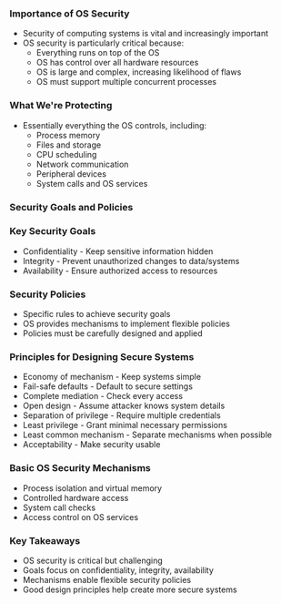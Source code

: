 ### Importance of OS Security

- Security of computing systems is vital and increasingly important
- OS security is particularly critical because:
    - Everything runs on top of the OS
    - OS has control over all hardware resources
    - OS is large and complex, increasing likelihood of flaws
    - OS must support multiple concurrent processes

### What We're Protecting

- Essentially everything the OS controls, including:
    - Process memory
    - Files and storage
    - CPU scheduling
    - Network communication
    - Peripheral devices
    - System calls and OS services

### Security Goals and Policies

### Key Security Goals

- Confidentiality - Keep sensitive information hidden
- Integrity - Prevent unauthorized changes to data/systems
- Availability - Ensure authorized access to resources

### Security Policies

- Specific rules to achieve security goals
- OS provides mechanisms to implement flexible policies
- Policies must be carefully designed and applied

### Principles for Designing Secure Systems

- Economy of mechanism - Keep systems simple
- Fail-safe defaults - Default to secure settings
- Complete mediation - Check every access
- Open design - Assume attacker knows system details
- Separation of privilege - Require multiple credentials
- Least privilege - Grant minimal necessary permissions
- Least common mechanism - Separate mechanisms when possible
- Acceptability - Make security usable

### Basic OS Security Mechanisms

- Process isolation and virtual memory
- Controlled hardware access
- System call checks
- Access control on OS services

### Key Takeaways

- OS security is critical but challenging
- Goals focus on confidentiality, integrity, availability
- Mechanisms enable flexible security policies
- Good design principles help create more secure systems
